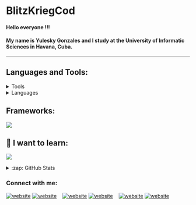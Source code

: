 # BlitzKriegCod
#### Hello everyone !!!
#### My name is Yulesky Gonzales and I study at the University of Informatic Sciences in Havana, Cuba.
<hr>

## Languages and Tools:

<details>
 <summary>Tools</summary>
  <ul>
    <hr>
    <p align="start">
  <a href="https://skillicons.dev">
    <img src="https://skillicons.dev/icons?i=neovim,vscode,sublime,linux,ubuntu,anaconda,mongodb,mysql,sqlite,postman,stackoverflow,blender,godot,figma,ai,ps,github" />
  </a>
</p>
  </ul>
</details>

<details>
  <summary>Languages</summary>
  <ul>
   
  <hr>
  <p align="start">
  <a href="https://skillicons.dev">
    <img src="https://skillicons.dev/icons?i=bash,nodejs,ts,py,cs,cpp,css,html,js,java" />
  </a>
</p>
  </ul>
</details>

<h2> Frameworks:</h2>

  <p align="start">
  <a href="https://skillicons.dev">
    <img src="https://skillicons.dev/icons?i=angular,django,express,nest,bootstrap,tailwind" />
  </a>
</p>
<h2>🔭 I want to learn:</h2>

  <p align="start">
  <a href="https://skillicons.dev">
    <img src="https://skillicons.dev/icons?i=dotnet,docker,astro,figma" />
  </a>
</p>


<details>
  <summary>:zap: GitHub Stats</summary>

  <img align="left" alt="codeSTACKr's GitHub Stats" src="https://github-readme-stats.vercel.app/api?username=BlitzKriegCod&show_icons=true&hide_border=false&title_color=ff652f&icon_color=FFE400&bg_color=09131B&text_color=ffffff&border_color=0c1a25" />

</details>

### Connect with me:

[![website](./img/globe-light.svg)](https://codestackr.com#gh-light-mode-only)
[![website](./img/globe-dark.svg)](https://codestackr.com#gh-dark-mode-only)
&nbsp;&nbsp;
[![website](./img/linkedin-light.svg)](https://linkedin.com/in/codeSTACKr#gh-light-mode-only)
[![website](./img/linkedin-dark.svg)](https://linkedin.com/in/codeSTACKr#gh-dark-mode-only)
&nbsp;&nbsp;
[![website](./img/instagram-light.svg)](https://instagram.com/codeSTACKr#gh-light-mode-only)
[![website](./img/instagram-dark.svg)](https://instagram.com/codeSTACKr#gh-dark-mode-only)
